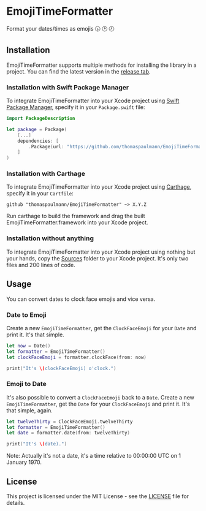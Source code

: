 # EmojiTimeFormatter

Format your dates/times as emojis 🕟 🕑 🕗

## Installation

EmojiTimeFormatter supports multiple methods for installing the library in a project. You can find the latest version in the [release tab](https://github.com/thomaspaulmann/EmojiTimeFormatter/releases/latest).

### Installation with Swift Package Manager 

To integrate EmojiTimeFormatter into your Xcode project using [Swift Package Manager](https://swift.org/package-manager/), specify it in your `Package.swift` file:

``` Swift
import PackageDescription

let package = Package(
    [...]
    dependencies: [
        .Package(url: "https://github.com/thomaspaulmann/EmojiTimeFormatter.git", majorVersion: XYZ)
    ]
)
```

### Installation with Carthage

To integrate EmojiTimeFormatter into your Xcode project using [Carthage](https://github.com/Carthage/Carthage), specify it in your `Cartfile`:

```
github "thomaspaulmann/EmojiTimeFormatter" ~> X.Y.Z
```

Run carthage to build the framework and drag the built EmojiTimeFormatter.framework into your Xcode project.

### Installation without anything

To integrate EmojiTimeFormatter into your Xcode project using nothing but your hands, copy the [Sources](/Sources) folder to your Xcode project. It's only two files and 200 lines of code.

## Usage

You can convert dates to clock face emojis and vice versa.

### Date to Emoji

Create a new `EmojiTimeFormatter`, get the `ClockFaceEmoji` for your `Date` and print it. It's that simple.

``` Swift
let now = Date()
let formatter = EmojiTimeFormatter()
let clockFaceEmoji = formatter.clockFace(from: now)

print("It's \(clockFaceEmoji) o'clock.")
```

### Emoji to Date

It's also possible to convert a `ClockFaceEmoji` back to a `Date`. Create a new `EmojiTimeFormatter`, get the `Date` for your `ClockFaceEmoji` and print it. It's that simple, again.

``` Swift
let twelveThirty = ClockFaceEmoji.twelveThirty
let formatter = EmojiTimeFormatter()
let date = formatter.date(from: twelveThirty)

print("It's \(date).")
```

Note: Actually it's not a date, it's a time relative to 00:00:00 UTC on 1 January 1970.

## License

This project is licensed under the MIT License - see the [LICENSE](LICENSE) file for details.
